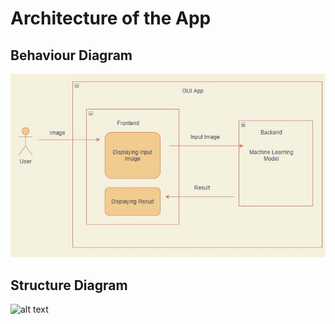 # Architecture of the App

## Behaviour Diagram
![alt text](https://github.com/jatin-kumar-123/First_Sprint_Mini_Project/blob/main/2_Architecture/Behaviour%20Diagram.png)

## Structure Diagram
![alt text]()
